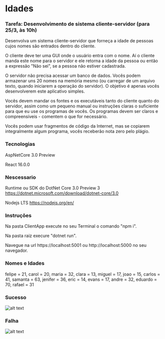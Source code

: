 # Idades

### Tarefa: Desenvolvimento de sistema cliente-servidor (para 25/3, às 10h)

Desenvolva um sistema cliente-servidor que forneça a idade de pessoas cujos nomes são entrados dentro do cliente.

O cliente deve ter uma GUI onde o usuário entra com o nome. Aí o cliente manda este nome para o servidor e ele retorna a idade da pessoa ou então a expressão "Não sei", se a pessoa não estiver cadastrada.

O servidor não precisa acessar um banco de dados. Vocês podem armazenar uns 20 nomes na memória mesmo (ou carregar de um arquivo texto, quando iniciarem a operação do servidor). O objetivo é apenas vocês desenvolverem este aplicativo simples.

Vocês devem mandar os fontes e os executáveis tanto do cliente quanto do servidor, assim como um pequeno manual ou instruções claras o suficiente para que eu use os programas de vocês. Os programas devem ser claros e compreensíveis - comentem o que for necessário.

Vocês podem usar fragmentos de código da Internet, mas se copiarem integralmente algum programa, vocês receberão nota zero pelo plágio.

### Tecnologias

AspNetCore 3.0 Preview

React 16.0.0

### Nescessario

Runtime ou SDK do DotNet Core 3.0 Preview 3 https://dotnet.microsoft.com/download/dotnet-core/3.0

Nodejs LTS https://nodejs.org/en/


### Instruções

Na pasta ClientApp execute no seu Terminal o comando "npm i".

Na pasta raiz execure "dotnet run".

Navegue na url https://localhost:5001 ou http://localhost:5000 no seu navegador.


### Nomes e Idades

felipe = 21, carol = 20, maria = 32, clara = 13, miguel = 17, joao = 15, carlos = 41, samanta = 63, jenifer = 36, eric = 14, evans = 17, andre = 32, eduardo = 70, rafael = 31

### Sucesso

![alt text](https://raw.githubusercontent.com/fraifelipe/Idades/master/fail.jpg)


### Falha

![alt text](https://raw.githubusercontent.com/fraifelipe/Idades/master/success.jpg)
